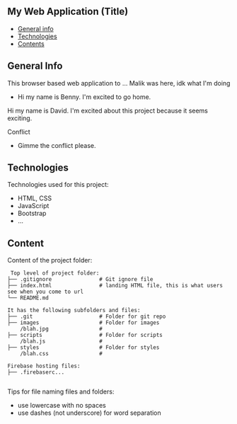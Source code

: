## My Web Application (Title)

* [General info](#general-info)
* [Technologies](#technologies)
* [Contents](#content)

## General Info
This browser based web application to ...
Malik was here, idk what I'm doing
* Hi my name is Benny. I'm excited to go home.

Hi my name is David. I'm excited about this project because it seems exciting.

Conflict
* Gimme the conflict please.

## Technologies
Technologies used for this project:
* HTML, CSS
* JavaScript
* Bootstrap 
* ...
	
## Content
Content of the project folder:

```
 Top level of project folder: 
├── .gitignore               # Git ignore file
├── index.html               # landing HTML file, this is what users see when you come to url
└── README.md

It has the following subfolders and files:
├── .git                     # Folder for git repo
├── images                   # Folder for images
    /blah.jpg                # 
├── scripts                  # Folder for scripts
    /blah.js                 # 
├── styles                   # Folder for styles
    /blah.css                # 

Firebase hosting files: 
├── .firebaserc...


```

Tips for file naming files and folders:
* use lowercase with no spaces
* use dashes (not underscore) for word separation

